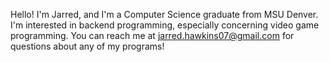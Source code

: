 Hello! I'm Jarred, and I'm a Computer Science graduate from MSU Denver.
I'm interested in backend programming, especially concerning video game programming.
You can reach me at jarred.hawkins07@gmail.com for questions about any of my programs!
